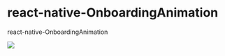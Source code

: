 # react-native-OnboardingAnimation
react-native-OnboardingAnimation

![](SCREENSHOTS/CL4lPxg6jK.gif)
